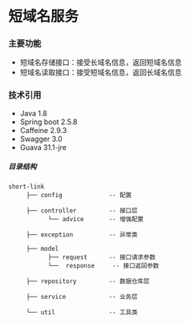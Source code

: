 # 短域名服务

### 主要功能

- 短域名存储接口：接受长域名信息，返回短域名信息
- 短域名读取接口：接受短域名信息，返回长域名信息

### 技术引用

- Java 1.8
- Spring boot 2.5.8
- Caffeine 2.9.3
- Swagger 3.0
- Guava 31.1-jre


##### 目录结构
```
short-link
     ├── config             -- 配置
     
     ├── controller         -- 接口层
           └── advice       -- 增强配置
           
     ├── exception          -- 异常类
           
     ├── model
           ├── request      -- 接口请求参数
           └──  response     -- 接口返回参数
           
     ├── repository         -- 数据仓库层
            
     ├── service            -- 业务层
     
     └── util               -- 工具类
     
```
